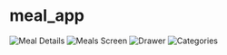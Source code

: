 # meal_app

![Meal Details](https://github.com/Pushpamk/Meal_Planning/raw/master/assets/images/meal_detail_screen.png)
![Meals Screen](https://github.com/Pushpamk/Meal_Planning/raw/master/assets/images/meals_screen.png)
![Drawer](https://raw.githubusercontent.com/Pushpamk/Meal_Planning/master/assets/images/drawer.png)
![Categories](https://github.com/Pushpamk/Meal_Planning/raw/master/assets/images/categories.png)


